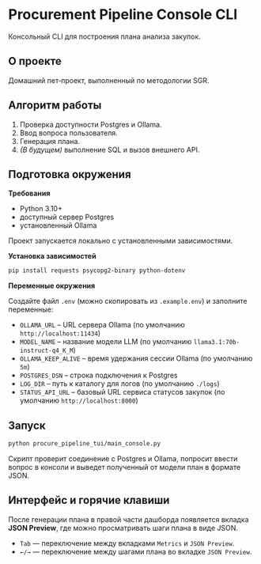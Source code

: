 # Procurement Pipeline Console CLI

Консольный CLI для построения плана анализа закупок.

## О проекте

Домашний пет‑проект, выполненный по методологии SGR.

## Алгоритм работы

1. Проверка доступности Postgres и Ollama.
2. Ввод вопроса пользователя.
3. Генерация плана.
4. *(В будущем)* выполнение SQL и вызов внешнего API.

## Подготовка окружения

**Требования**

- Python 3.10+
- доступный сервер Postgres
- установленный Ollama

Проект запускается локально с установленными зависимостями.

**Установка зависимостей**

```bash
pip install requests psycopg2-binary python-dotenv
```

**Переменные окружения**

Создайте файл `.env` (можно скопировать из `.example.env`) и заполните переменные:

- `OLLAMA_URL` – URL сервера Ollama (по умолчанию `http://localhost:11434`)
- `MODEL_NAME` – название модели LLM (по умолчанию `llama3.1:70b-instruct-q4_K_M`)
- `OLLAMA_KEEP_ALIVE` – время удержания сессии Ollama (по умолчанию `5m`)
- `POSTGRES_DSN` – строка подключения к Postgres
- `LOG_DIR` – путь к каталогу для логов (по умолчанию `./logs`)
- `STATUS_API_URL` – базовый URL сервиса статусов закупок (по умолчанию `http://localhost:8000`)

## Запуск

```bash
python procure_pipeline_tui/main_console.py
```

Скрипт проверит соединение с Postgres и Ollama, попросит ввести вопрос в консоли и выведет полученный от модели план в формате JSON.

## Интерфейс и горячие клавиши

После генерации плана в правой части дашборда появляется вкладка **JSON Preview**, где можно просматривать шаги плана в виде JSON.

- `Tab` — переключение между вкладками `Metrics` и `JSON Preview`.
- `←/→` — переключение между шагами плана во вкладке `JSON Preview`.
